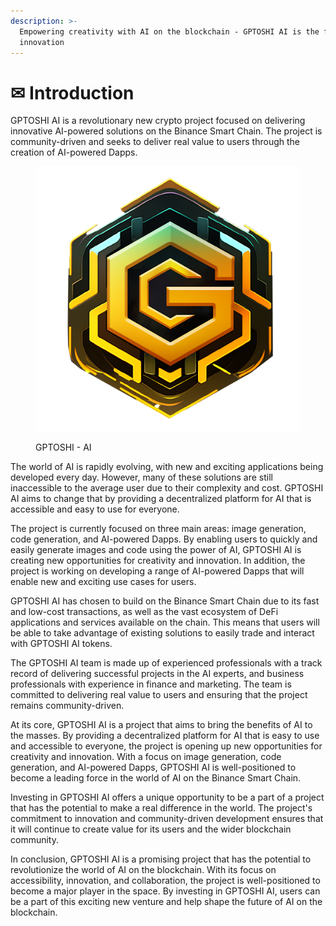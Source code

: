```yaml
---
description: >-
  Empowering creativity with AI on the blockchain - GPTOSHI AI is the future of
  innovation
---
```


# ✉ Introduction

GPTOSHI AI is a revolutionary new crypto project focused on delivering innovative AI-powered solutions on the Binance Smart Chain. The project is community-driven and seeks to deliver real value to users through the creation of AI-powered Dapps.

<figure><img src=".gitbook/assets/logo512x512-2.png" alt=""><figcaption><p>GPTOSHI - AI</p></figcaption></figure>

The world of AI is rapidly evolving, with new and exciting applications being developed every day. However, many of these solutions are still inaccessible to the average user due to their complexity and cost. GPTOSHI AI aims to change that by providing a decentralized platform for AI that is accessible and easy to use for everyone.

The project is currently focused on three main areas: image generation, code generation, and AI-powered Dapps. By enabling users to quickly and easily generate images and code using the power of AI, GPTOSHI AI is creating new opportunities for creativity and innovation. In addition, the project is working on developing a range of AI-powered Dapps that will enable new and exciting use cases for users.

GPTOSHI AI has chosen to build on the Binance Smart Chain due to its fast and low-cost transactions, as well as the vast ecosystem of DeFi applications and services available on the chain. This means that users will be able to take advantage of existing solutions to easily trade and interact with GPTOSHI AI tokens.

The GPTOSHI AI team is made up of experienced professionals with a track record of delivering successful projects in the AI experts, and business professionals with experience in finance and marketing. The team is committed to delivering real value to users and ensuring that the project remains community-driven.

At its core, GPTOSHI AI is a project that aims to bring the benefits of AI to the masses. By providing a decentralized platform for AI that is easy to use and accessible to everyone, the project is opening up new opportunities for creativity and innovation. With a focus on image generation, code generation, and AI-powered Dapps, GPTOSHI AI is well-positioned to become a leading force in the world of AI on the Binance Smart Chain.

Investing in GPTOSHI AI offers a unique opportunity to be a part of a project that has the potential to make a real difference in the world. The project's commitment to innovation and community-driven development ensures that it will continue to create value for its users and the wider blockchain community.

In conclusion, GPTOSHI AI is a promising project that has the potential to revolutionize the world of AI on the blockchain. With its focus on accessibility, innovation, and collaboration, the project is well-positioned to become a major player in the space. By investing in GPTOSHI AI, users can be a part of this exciting new venture and help shape the future of AI on the blockchain.

